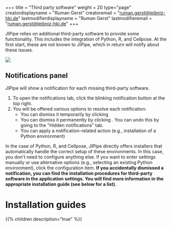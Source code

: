 +++
title = "Third party software"
weight = 20
type="page"
creatordisplayname = "Ruman Gerst"
creatoremail = "ruman.gerst@leibniz-hki.de"
lastmodifierdisplayname = "Ruman Gerst"
lastmodifieremail = "ruman.gerst@leibniz-hki.de"
+++

JIPipe relies on additional third-party software to provide some functionality. This includes the integration of Python, R, and Cellpose.
At the first start, these are not known to JIPipe, which in return will notify about these issues.



<div class=tutorial-list>
  <div class="tutorial-item">
    <div class="tutorial-item-img"><img src="/img/installation/notifications.png" /></div>
    <div class="tutorial-item-content">
    <h2>Notifications panel</h2>
    JIPipe will show a notification for each missing third-party software. 
    <ol>
        <li>To open the notifications tab, click the blinking notification button at the top right.</li>
        <li>You will be offered various options to resolve each notification:
            <ul>
                <li>You can dismiss it temporarily by clicking <i class="fa fa-times-circle"></i></li>
                <li>You can dismiss it permanently by clicking <i class="fa fa-eye-slash"></i>. You can undo this by going to the "Hidden notifications" tab.</li>
                <li>You can apply a notification-related action (e.g., installation of a Python environment)</li>
            </ul>
        </li>
    </ol>
    In the case of Python, R, and Cellpose, JIPipe directly offers installers that automatically handle the correct setup of these environments. In this case, you don't need to configure anything else.
    If you want to enter settings manually or use alternative options (e.g., selecting an existing Python environment), click the configuration item.
    <strong>If you accidentally dismissed a notification, you can find the installation procedures for third-party software in the application settings. You will find more information in the appropriate installation guide (see below for a list).</strong>
    </div>
  </div>
</div>

# Installation guides

{{% children description="true" %}}
